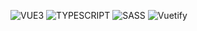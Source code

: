 ![VUE3](https://img.shields.io/badge/-Vue3-4FC08D?style=for-the-badge&logo=vue.js&logoColor=white)
![TYPESCRIPT](https://img.shields.io/badge/-TypeScript-3178C6?style=for-the-badge&logo=typescript&logoColor=white)
![SASS](https://img.shields.io/badge/-Sass-CC6699?style=for-the-badge&logo=sass&logoColor=white)
![Vuetify](https://img.shields.io/badge/-Vuetify-1867c0?style=for-the-badge&logo=vuetify&logoColor=white)
